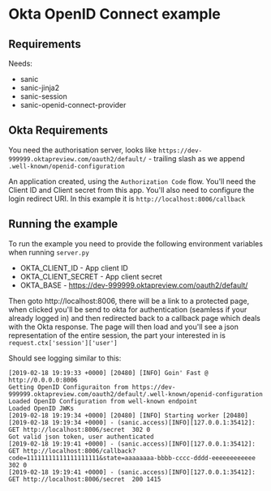 # Okta OpenID Connect example

## Requirements

Needs:

* sanic
* sanic-jinja2
* sanic-session
* sanic-openid-connect-provider

## Okta Requirements

You need the authorisation server, looks like `https://dev-999999.oktapreview.com/oauth2/default/` - trailing slash as we append `.well-known/openid-configuration`

An application created, using the `Authorization Code` flow. You'll need the Client ID and Client secret from this app. You'll also need 
to configure the login redirect URI. In this example it is `http://localhost:8006/callback`

## Running the example

To run the example you need to provide the following environment variables when running `server.py`

* OKTA_CLIENT_ID - App client ID
* OKTA_CLIENT_SECRET - App client secret
* OKTA_BASE - https://dev-999999.oktapreview.com/oauth2/default/

Then goto http://localhost:8006, there will be a link to a protected page, when clicked you'll be send to okta for authentication (seamless if your
already logged in) and then redirected back to a callback page which deals with the Okta response. The page will then load and you'll see a json
representation of the entire session, the part your interested in is `request.ctx['session']['user']`

Should see logging similar to this:
```
[2019-02-18 19:19:33 +0000] [20480] [INFO] Goin' Fast @ http://0.0.0.0:8006
Getting OpenID Configuraiton from https://dev-999999.oktapreview.com/oauth2/default/.well-known/openid-configuration
Loaded OpenID Configuration from well-known endpoint
Loaded OpenID JWKs
[2019-02-18 19:19:34 +0000] [20480] [INFO] Starting worker [20480]
[2019-02-18 19:19:34 +0000] - (sanic.access)[INFO][127.0.0.1:35412]: GET http://localhost:8006/secret  302 0
Got valid json token, user authenticated
[2019-02-18 19:19:41 +0000] - (sanic.access)[INFO][127.0.0.1:35412]: GET http://localhost:8006/callback?code=11111111111111111111&state=aaaaaaaa-bbbb-cccc-dddd-eeeeeeeeeeee  302 0
[2019-02-18 19:19:41 +0000] - (sanic.access)[INFO][127.0.0.1:35412]: GET http://localhost:8006/secret  200 1415
```